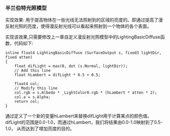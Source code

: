 ### 半兰伯特光照模型
实现效果:
用于提高物体在一些光线无法照射到的区域的亮度的。即通过提高了漫反射光照的亮度，使得漫反射光线可以看起来照射到一个物体的各个表面。

实现该效果,只需要修改上一章自定义漫反射光照模型中的LightingBasicDiffuse函数，代码如下:
```HLSL
inline float4 LightingBasicDiffuse (SurfaceOutput s, fixed3 lightDir, fixed atten)
{
    float difLight = max(0, dot (s.Normal, lightDir));
    // Add this line
    float hLambert = difLight * 0.5 + 0.5;

    float4 col;
    // Modify this line
    col.rgb = s.Albedo * _LightColor0.rgb * (hLambert * atten * 2);
    col.a = s.Alpha;
    return col;
}
```
通过定义了一个新的变量hLambert来替换difLight用于计算某点的颜色值。difLight的范围是0.0-1.0，而通过hLambert，我们将结果由0.0-1.0映射到了0.5-1.0，
从而达到了增加亮度的目的。

